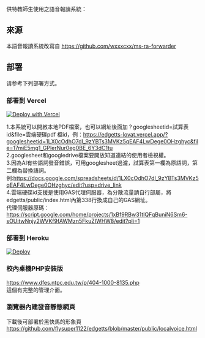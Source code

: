 供特教師生使用之語音報讀系統：

## 來源

本語音報讀系統改寫自 https://github.com/wxxxcxx/ms-ra-forwarder

## 部署

请参考下列部署方式。

### 部署到 Vercel

[![Deploy with Vercel](https://vercel.com/button)](https://vercel.com/new/flysupers-projects/import?s=https%3A%2F%2Fgithub.com%2Fflysuper1122%2Fedgetts&hasTrialAvailable=1&showOptionalTeamCreation=false&project-name=edgetts&framework=other&totalProjects=1&remainingProjects=1)

1.本系統可以開啟本地PDF檔案，也可以網址後面加？googlesheetid=試算表id&file=雲端硬碟pdf 檔id，例：https://edgetts-lovat.vercel.app/?googlesheetid=1LX0cOdhO7dI_9zYBTs3MVKz5qEAF4LwDege0OHzghyc&file=17miE5mg1_GPlerNur0eg0BE_6Y3dC1tu<br>
2.googlesheet和googledrive檔案要開放知道連結的使用者檢視權。<br>
3.因為AI有些語詞發音錯誤，可用googlesheet過濾，試算表第一欄為原語詞，第二欄為替換語詞。<br>
例:https://docs.google.com/spreadsheets/d/1LX0cOdhO7dI_9zYBTs3MVKz5qEAF4LwDege0OHzghyc/edit?usp=drive_link<br>
4.雲端硬碟id支援是使用GAS代理伺服器，為分散流量請自行部屬，將edgetts/public/index.html內第338行換成自己的GAS網址。<br>
代理伺服器原碼：https://script.google.com/home/projects/1xBf9RBw31tIQFqBuniN6Sm6-sOUitwNnjy2WVKf9fAWMzn5FkuZIWHW8/edit?pli=1
### 部署到 Heroku

[![Deploy](https://www.herokucdn.com/deploy/button.svg)](https://heroku.com/deploy)

### 校內桌機PHP安裝版

https://www.dfes.ntpc.edu.tw/p/404-1000-8135.php<br>
這個有完整的管理介面。

### 瀏覽器內建發音靜態網頁

下載後可部署於黑快馬的形象頁 https://github.com/flysuper1122/edgetts/blob/master/public/localvoice.html



